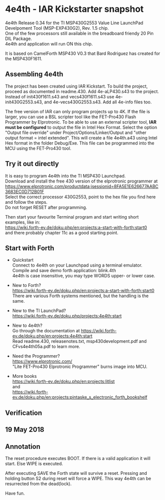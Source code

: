 # 4e4th - IAR Kickstarter snapshot

4e4th Release 0.34 for the TI MSP430G2553 Value Line LaunchPad Develpoment Tool (MSP-EXP430G2), Rev. 1.5 chip.  
One of the few processors still available in the breadboard friendy 20 Pin DIL Package.  
4e4th and application will run ON this chip.

It is based on CamelForth MSP430 V0.3 that Bard Rodriguez has created for the MSP430F1611. 

## Assembling 4e4th
The project has been created using IAR Kickstart. To build the project, proceed as documented in readme.430. Add 4e-aLP430.s43 to the project. Instead of init430f1611.s43 and vecs430f1611.s43 use 4e-init430G2553.s43, and 4e-vecs430G2553.s43. Add all 4e-info files too. 

The free version of IAR can only program projects up to 4K. If the file is larger, you can use a BSL scripter tool like the FET-Pro430 Flash Programmer by Elprotronic. To be able to use an external scripter tool, **IAR must be configured** to output the file in Intel Hex Format. Select the option "Output file override" under Project/Options/Linker/Output and "other output format = intel extended". This will create a file 4e4th.a43 using Intel Hex format in the folder Debug/Exe. This file can be programmed into the MCU using the FET-Pro430 tool. 

## Try it out directly
It is easy to program 4e4th into the TI MSP430 Launchpad.  
Download and install the free 430 version of the elprotronic programmer at  
 https://www.elprotronic.com/productdata;jsessionid=8FA5E1E626677AABC3683EC0D712B01F  
Select the correct processor 430G2553, point to the hex file you find here and follow the steps.  
Do not forget RESET after programming.

Then start your favourite Terminal program and start writing short examples, like in:  
https://wiki.forth-ev.de/doku.php/en:projects:a-start-with-forth:start0  
and there probably chapter 11c as a good starting point.

## Start with Forth  
- Quickstart  
Connect to 4e4th on your Launchpad using a terminal emulator.  
Compile and save demo forth application: blink.4th  
4e4th is case insensitive, you may type WORDS upper- or lower case.

- New to Forth?  
https://wiki.forth-ev.de/doku.php/en:projects:a-start-with-forth:start0  
There are various Forth systems mentioned, but the handling is the same.

- New to the TI LaunchPad?  
https://wiki.forth-ev.de/doku.php/projects:4e4th:start

- New to 4e4th?  
Go through the documentation at https://wiki.forth-ev.de/doku.php/en:projects:4e4th:start  
Read readme.430, releasenotes.txt, msp430development.pdf and CFvs4e4th05a.pdf to learn more.

- Need the Programmer?  
https://www.elprotronic.com/  
"Lite FET-Pro430 Elprotronic Programmer" burns image into MCU.

- More books  
https://wiki.forth-ev.de/doku.php/en:projects:litlist  
and  
https://wiki.forth-ev.de/doku.php/en:projects:pintaske_s_electronic_forth_bookshelf

## Verification


19 May 2018  
---
## Annotation
The reset procedure executes BOOT. If there is a valid application it will start. Else WIPE is executed. 

After executing SAVE the Forth state will survive a reset. Pressing and holding button S2 during reset will force a WIPE. This way 4e4th can be resurrected from the dead(lock).

Have fun.

